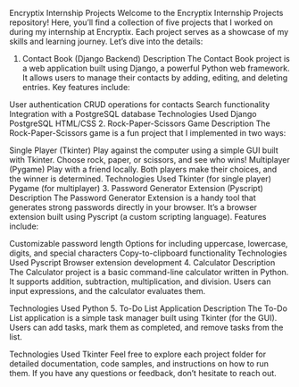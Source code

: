 Encryptix Internship Projects
Welcome to the Encryptix Internship Projects repository! Here, you’ll find a collection of five projects that I worked on during my internship at Encryptix. Each project serves as a showcase of my skills and learning journey. Let’s dive into the details:

1. Contact Book (Django Backend)
Description
The Contact Book project is a web application built using Django, a powerful Python web framework. It allows users to manage their contacts by adding, editing, and deleting entries. Key features include:

User authentication
CRUD operations for contacts
Search functionality
Integration with a PostgreSQL database
Technologies Used
Django
PostgreSQL
HTML/CSS
2. Rock-Paper-Scissors Game
Description
The Rock-Paper-Scissors game is a fun project that I implemented in two ways:

Single Player (Tkinter)
Play against the computer using a simple GUI built with Tkinter.
Choose rock, paper, or scissors, and see who wins!
Multiplayer (Pygame)
Play with a friend locally.
Both players make their choices, and the winner is determined.
Technologies Used
Tkinter (for single player)
Pygame (for multiplayer)
3. Password Generator Extension (Pyscript)
Description
The Password Generator Extension is a handy tool that generates strong passwords directly in your browser. It’s a browser extension built using Pyscript (a custom scripting language). Features include:

Customizable password length
Options for including uppercase, lowercase, digits, and special characters
Copy-to-clipboard functionality
Technologies Used
Pyscript
Browser extension development
4. Calculator
Description
The Calculator project is a basic command-line calculator written in Python. It supports addition, subtraction, multiplication, and division. Users can input expressions, and the calculator evaluates them.

Technologies Used
Python
5. To-Do List Application
Description
The To-Do List application is a simple task manager built using Tkinter (for the GUI). Users can add tasks, mark them as completed, and remove tasks from the list.

Technologies Used
Tkinter
Feel free to explore each project folder for detailed documentation, code samples, and instructions on how to run them. If you have any questions or feedback, don’t hesitate to reach out.
